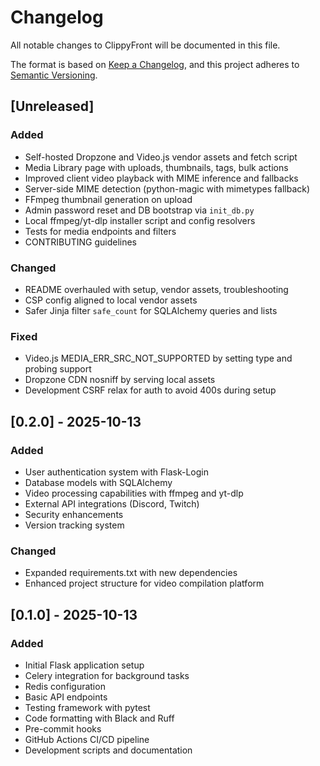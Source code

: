 # Changelog

All notable changes to ClippyFront will be documented in this file.

The format is based on [Keep a Changelog](https://keepachangelog.com/en/1.0.0/),
and this project adheres to [Semantic Versioning](https://semver.org/spec/v2.0.0.html).

## [Unreleased]

### Added
- Self-hosted Dropzone and Video.js vendor assets and fetch script
- Media Library page with uploads, thumbnails, tags, bulk actions
- Improved client video playback with MIME inference and fallbacks
- Server-side MIME detection (python-magic with mimetypes fallback)
- FFmpeg thumbnail generation on upload
- Admin password reset and DB bootstrap via `init_db.py`
- Local ffmpeg/yt-dlp installer script and config resolvers
- Tests for media endpoints and filters
- CONTRIBUTING guidelines

### Changed
- README overhauled with setup, vendor assets, troubleshooting
- CSP config aligned to local vendor assets
- Safer Jinja filter `safe_count` for SQLAlchemy queries and lists

### Fixed
- Video.js MEDIA_ERR_SRC_NOT_SUPPORTED by setting type and probing support
- Dropzone CDN nosniff by serving local assets
- Development CSRF relax for auth to avoid 400s during setup

## [0.2.0] - 2025-10-13

### Added
- User authentication system with Flask-Login
- Database models with SQLAlchemy
- Video processing capabilities with ffmpeg and yt-dlp
- External API integrations (Discord, Twitch)
- Security enhancements
- Version tracking system

### Changed
- Expanded requirements.txt with new dependencies
- Enhanced project structure for video compilation platform

## [0.1.0] - 2025-10-13

### Added
- Initial Flask application setup
- Celery integration for background tasks
- Redis configuration
- Basic API endpoints
- Testing framework with pytest
- Code formatting with Black and Ruff
- Pre-commit hooks
- GitHub Actions CI/CD pipeline
- Development scripts and documentation
